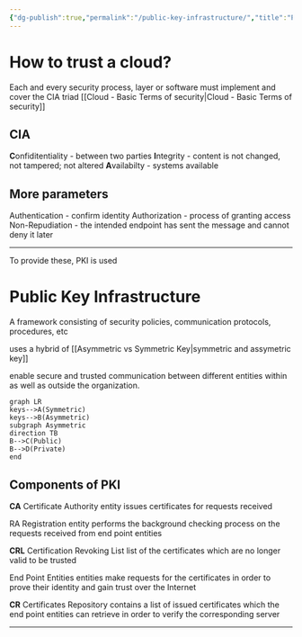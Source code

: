 ```yaml
---
{"dg-publish":true,"permalink":"/public-key-infrastructure/","title":"Public Key Infrastructure","tags":["web","cloudcomputing"],"created":"","updated":""}
---
```


# How to trust a cloud? 

Each and every security process, layer or software must implement and cover the CIA triad 
[[Cloud - Basic Terms of security\|Cloud - Basic Terms of security]]
## CIA
**C**onfiditentiality - between two parties 
**I**ntegrity - content is not changed, not tampered; not altered 
**A**vailabilty - systems available 

## More parameters
Authentication - confirm identity 
Authorization - process of granting access
Non-Repudiation - the intended endpoint has sent the message and cannot deny it later 

---
To provide these, PKI is used

# Public Key Infrastructure 
A framework consisting of security policies, communication protocols, procedures, etc

uses a hybrid of [[Asymmetric vs Symmetric Key\|symmetric and assymetric key]]

enable secure and trusted communication between different entities within as well as outside the organization. 


```mermaid
graph LR
keys-->A(Symmetric)
keys-->B(Asymmetric)
subgraph Asymmetric 
direction TB
B-->C(Public)
B-->D(Private)
end
```


## Components of PKI 

**CA** Certificate Authority
	 entity issues certificates for requests received
	 
RA Registration
	entity performs the background checking process on the requests received from end point entities 

**CRL** Certification Revoking List
	list of the certificates which are no longer valid to be trusted 

End Point Entities
	entities make requests for the certificates in order to prove their identity and gain trust over the Internet

**CR** Certificates Repository
	contains a list of issued certificates which the end point entities can retrieve in order to verify the corresponding server

---